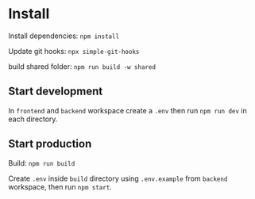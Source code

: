 # Install

Install dependencies: `npm install`

Update git hooks: `npx simple-git-hooks`

build shared folder: `npm run build -w shared`

## Start development

In `frontend` and `backend` workspace create a `.env` then run `npm run dev` in each directory.

## Start production

Build: `npm run build`

Create `.env` inside `build` directory using `.env.example` from `backend` workspace, then run `npm start`.
